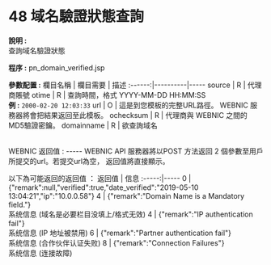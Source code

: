 # 48 域名驗證狀態查詢

**說明 :** <br>
查詢域名驗證狀態

**程序 :**  pn_domain_verified.jsp

**參數配置 :**
欄目名稱 | 欄目需要 | 描述
:------:|----------|-----
source | R | 代理商賬號
otime | R | 查詢時間，格式 YYYY-MM-DD HH:MM:SS <br> **例 :** `2000-02-20 12:03:33`
url | O | 這是到您模板的完整URL路徑。 WEBNIC 服務器將會把結果返回至此模板。
ochecksum | R | 代理商與 WEBNIC 之間的 MD5驗證密鑰。
domainname | R | 欲查詢域名



<br> 
WEBNIC 返回值 :
-----
WEBNIC API 服務器將以POST 方法返回 2 個參數至用戶所提交的url。若提交url為空， 返回值將直接顯示。

以下為可能返回的返回值 ：
返回值 | 信息
:-----:|-----
0 |{"remark":null,"verified":true,"date_verified":"2019-05-10 13:04:21","ip":"10.0.0.58"}
4 | {"remark":"Domain Name is a Mandatory field."} <br> 系统信息 (域名是必要栏目没填上/格式无效)
4 | {"remark":"IP authentication fail"} <br> 系统信息 (IP 地址被禁用)
6 | {"remark":"Partner authentication fail"} <br> 系统信息 (合作伙伴认证失败)
8 | {"remark":"Connection Failures"} <br> 系统信息 (连接故障)
